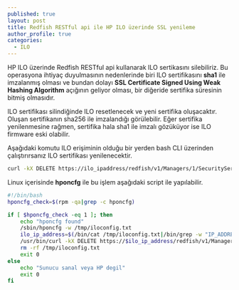 ```yaml
---
published: true
layout: post
title: Redfish RESTful api ile HP ILO üzerinde SSL yenileme
author_profile: true
categories:
  - ILO
---
```

HP ILO üzerinde Redfish RESTful api kullanarak ILO sertikasını silebiliriz. Bu operasyona ihtiyaç duyulmasının nedenlerinde biri ILO  sertifikasını **sha1** ile imzalanmış olması ve bundan dolayı **SSL Certificate Signed Using Weak Hashing Algorithm** açığının geliyor olması, bir diğeride sertifika süresinin bitmiş olmasıdır. 

ILO sertifikası silindiğinde ILO resetlenecek ve yeni sertifika oluşacaktır. Oluşan sertifikanın sha256 ile imzalandığı görülebilir. Eğer sertifika yenilenmesine rağmen, sertifika hala sha1 ile imzalı gözüküyor ise ILO firmware eski olabilir.

Aşağıdaki komutu ILO erişiminin olduğu bir yerden bash CLI üzerinden çalıştırırsanız ILO sertifikası yenilenecektir. 

```bash
curl -kX DELETE https://ilo_ipaddress/redfish/v1/Managers/1/SecurityService/HttpsCert/ -u user:pass
```

Linux içerisinde **hponcfg** ile bu işlem aşağıdaki script ile yapılabilir.

```bash
#!/bin/bash
hponcfg_check=$(rpm -qa|grep -c hponcfg)

if [ $hponcfg_check -eq 1 ]; then
    echo "hponcfg found"
    /sbin/hponcfg -w /tmp/iloconfig.txt
    ilo_ip_address=$(/bin/cat /tmp/iloconfig.txt|/bin/grep -w "IP_ADDRESS"|/bin/cut -d'"' -f2)
    /usr/bin/curl -kX DELETE https://$ilo_ip_address/redfish/v1/Managers/1/SecurityService/HttpsCert/ -u user:pass
    rm -rf /tmp/iloconfig.txt
    exit 0
else
    echo "Sunucu sanal veya HP degil"
    exit 0
fi
```
